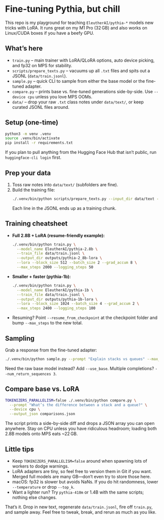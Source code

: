 # Fine-tuning Pythia, but chill

This repo is my playground for teaching `EleutherAI/pythia-*` models new tricks with LoRA. It runs great on my M1 Pro (32 GB) and also works on Linux/CUDA boxes if you have a beefy GPU.

## What’s here
- `train.py` – main trainer with LoRA/QLoRA options, auto device picking, and fp32 on MPS for stability.
- `scripts/prepare_texts.py` – vacuums up all `.txt` files and spits out a JSONL (`data/train.jsonl`).
- `sample.py` – quick CLI to sample from either the base model or the fine-tuned adapter.
- `compare.py` – prints base vs. fine-tuned generations side-by-side. Use `--device cpu` unless you love MPS OOMs.
- `data/` – drop your raw `.txt` class notes under `data/text/`, or keep curated JSONL files around.

## Setup (one-time)
```bash
python3 -m venv .venv
source .venv/bin/activate
pip install -r requirements.txt
```

If you plan to pull anything from the Hugging Face Hub that isn’t public, run `huggingface-cli login` first.

## Prep your data
1. Toss raw notes into `data/text/` (subfolders are fine).
2. Build the training file:
   ```bash
   ./.venv/bin/python scripts/prepare_texts.py --input_dir data/text --output_file data/train.jsonl
   ```
   Each line in the JSONL ends up as a training chunk.

## Training cheatsheet
- **Full 2.8B + LoRA (resume-friendly example):**
  ```bash
  ./.venv/bin/python train.py \
    --model_name EleutherAI/pythia-2.8b \
    --train_file data/train.jsonl \
    --output_dir outputs/pythia-2_8b-lora \
    --lora --block_size 512 --batch_size 2 --grad_accum 8 \
    --max_steps 2000 --logging_steps 50
  ```

- **Smaller + faster (pythia-1b):**
  ```bash
  ./.venv/bin/python train.py \
    --model_name EleutherAI/pythia-1b \
    --train_file data/train.jsonl \
    --output_dir outputs/pythia-1b-lora \
    --lora --block_size 1024 --batch_size 4 --grad_accum 2 \
    --max_steps 2400 --logging_steps 100
  ```

- Resuming? Point `--resume_from_checkpoint` at the checkpoint folder and bump `--max_steps` to the new total.

## Sampling
Grab a response from the fine-tuned adapter:
```bash
./.venv/bin/python sample.py --prompt "Explain stacks vs queues" --max_new_tokens 200
```

Need the raw base model instead? Add `--use_base`. Multiple completions? `--num_return_sequences 3`.

## Compare base vs. LoRA
```bash
TOKENIZERS_PARALLELISM=false ./.venv/bin/python compare.py \
  --prompt "What’s the difference between a stack and a queue?" \
  --device cpu \
  --output_json comparisons.json
```
The script prints a side-by-side diff and drops a JSON array you can open anywhere. Stay on CPU unless you have ridiculous headroom; loading both 2.8B models onto MPS eats ~22 GB.

## Little tips
- Keep `TOKENIZERS_PARALLELISM=false` around when spawning lots of workers to dodge warnings.
- LoRA adapters are tiny, so feel free to version them in Git if you want. Merged full models are many GB—don’t even try to store those here.
- macOS: fp32 is slower but avoids NaNs. If you do hit randomness, lower `--temperature` or drop `--top_k`.
- Want a lighter run? Try `pythia-410m` or 1.4B with the same scripts; nothing else changes.

That’s it. Drop in new text, regenerate `data/train.jsonl`, fire off `train.py`, and sample away. Feel free to tweak, break, and rerun as much as you like.
